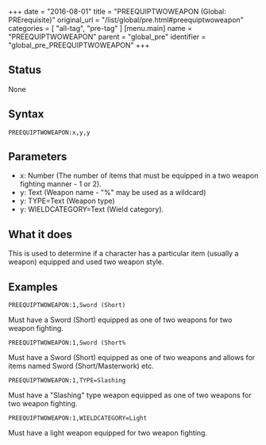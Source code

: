 +++
date = "2016-08-01"
title = "PREEQUIPTWOWEAPON (Global: PRErequisite)"
original_url = "/list/global/pre.html#preequiptwoweapon"
categories = [ "all-tag", "pre-tag" ]
[menu.main]
    name = "PREEQUIPTWOWEAPON"
    parent = "global_pre"
    identifier = "global_pre_PREEQUIPTWOWEAPON"
+++

## Status

None

## Syntax

`PREEQUIPTWOWEAPON:x,y,y`

## Parameters

-   x: Number (The number of items that must be
    equipped in a two weapon fighting manner - 1 or 2).
-   y: Text (Weapon name - "%" may be used as
    a wildcard)
-   y: TYPE=Text (Weapon type)
-   y: WIELDCATEGORY=Text (Wield category).



What it does
------------

This is used to determine if a character has a particular item (usually
a weapon) equipped and used two weapon style.

Examples
--------

`PREEQUIPTWOWEAPON:1,Sword (Short)`

Must have a Sword (Short) equipped as one of two weapons for two weapon
fighting.

`PREEQUIPTWOWEAPON:1,Sword (Short%`

Must have a Sword (Short) equipped as one of two weapons and allows for
items named Sword (Short/Masterwork) etc.

`PREEQUIPTWOWEAPON:1,TYPE=Slashing`

Must have a "Slashing" type weapon equipped as one of two weapons for
two weapon fighting.

`PREEQUIPTWOWEAPON:1,WIELDCATEGORY=Light`

Must have a light weapon equipped for two weapon fighting.

